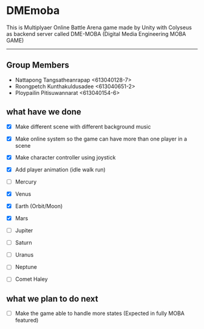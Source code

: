 # DMEmoba

  This is Multiplyaer Online Battle Arena game made by Unity with Colyseus as backend server called DME-MOBA (Digital Media Engineering MOBA GAME)
****************************************************
## Group Members
- Nattapong Tangsatheanrapap <613040128-7>  
- Roongpetch Kunthakuldusadee <613040651-2> 
- Ploypailin Pitisuwannarat <613040154-6> 

## what have we done
- [x] Make different scene with different background music
- [x] Make online system so the game can have more than one player in a scene
- [x] Make character controller using joystick
- [x] Add player animation (idle walk run)

- [ ] Mercury
- [x] Venus
- [x] Earth (Orbit/Moon)
- [x] Mars
- [ ] Jupiter
- [ ] Saturn
- [ ] Uranus
- [ ] Neptune
- [ ] Comet Haley

## what we plan to do next
- [ ] Make the game able to handle more states (Expected in fully MOBA featured)
